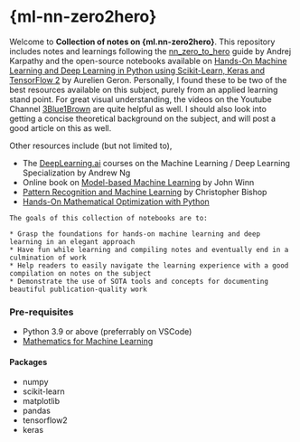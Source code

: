 # {ml-nn-zero2hero}

Welcome to **Collection of notes on {ml.nn-zero2hero}**. This repository includes notes and learnings following the [nn_zero_to_hero](https://www.youtube.com/playlist?list=PLAqhIrjkxbuWI23v9cThsA9GvCAUhRvKZ) guide by Andrej Karpathy and the open-source notebooks available on [Hands-On Machine Learning and Deep Learning in Python using Scikit-Learn, Keras and TensorFlow 2](https://github.com/ageron/handson-ml3) by Aurelien Geron. Personally, I found these to be two of the best resources available on this subject, purely from an applied learning stand point. For great visual understanding, the videos on the Youtube Channel [3Blue1Brown](https://www.youtube.com/playlist?list=PLZHQObOWTQDNU6R1_67000Dx_ZCJB-3pi) are quite helpful as well. I should also look into getting a concise theoretical background on the subject, and will post a good article on this as well.

Other resources include (but not limited to),
- The [DeepLearning.ai](https://deeplearning.ai/) courses on the Machine Learning / Deep Learning Specialization by Andrew Ng
- Online book on [Model-based Machine Learning](https://mbmlbook.com/) by John Winn
- [Pattern Recognition and Machine Learning](https://www.microsoft.com/en-us/research/uploads/prod/2006/01/Bishop-Pattern-Recognition-and-Machine-Learning-2006.pdf) by Christopher Bishop
- [Hands-On Mathematical Optimization with Python](https://github.com/mobook/MO-book)

```{note}
The goals of this collection of notebooks are to:

* Grasp the foundations for hands-on machine learning and deep learning in an elegant approach
* Have fun while learning and compiling notes and eventually end in a culmination of work
* Help readers to easily navigate the learning experience with a good compilation on notes on the subject
* Demonstrate the use of SOTA tools and concepts for documenting beautiful publication-quality work
```
### Pre-requisites

- Python 3.9 or above (preferrably on VSCode)
- [Mathematics for Machine Learning](https://mml-book.github.io/book/mml-book.pdf)

#### Packages
- numpy
- scikit-learn
- matplotlib
- pandas
- tensorflow2
- keras

```{tableofcontents}
```
